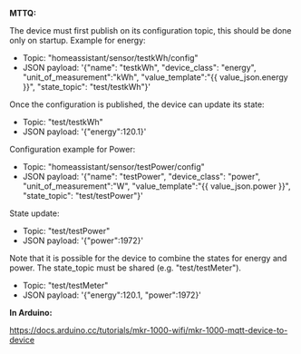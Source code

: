 **MTTQ:**

The device must first publish on its configuration topic, this should be done only on startup.
Example for energy:
* Topic: "homeassistant/sensor/testkWh/config" 
* JSON payload: '{"name": "testkWh", "device_class": "energy", "unit_of_measurement":"kWh", "value_template":"{{ value_json.energy }}", "state_topic": "test/testkWh"}'

Once the configuration is published, the device can update its state:
* Topic: "test/testkWh" 
* JSON payload: '{"energy":120.1}'

Configuration example for Power:
* Topic: "homeassistant/sensor/testPower/config" 
* JSON payload: '{"name": "testPower", "device_class": "power", "unit_of_measurement":"W", "value_template":"{{ value_json.power }}", "state_topic": "test/testPower"}'

State update:
* Topic: "test/testPower" 
* JSON payload: '{"power":1972}'

Note that it is possible for the device to combine the states for energy and power. The state_topic must be shared (e.g. "test/testMeter"). 
* Topic: "test/testMeter" 
* JSON payload: '{"energy":120.1, "power":1972}'


**In Arduino:**

https://docs.arduino.cc/tutorials/mkr-1000-wifi/mkr-1000-mqtt-device-to-device
